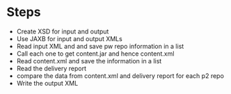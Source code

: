 # Steps
- Create XSD for input and output
- Use JAXB for input and output XMLs
- Read input XML and and save pw repo information in a list
- Call each one to get content.jar and hence content.xml
- Read content.xml and save the information in a list
- Read the delivery report
- compare the data from content.xml and delivery report for each p2 repo
- Write the output XML

